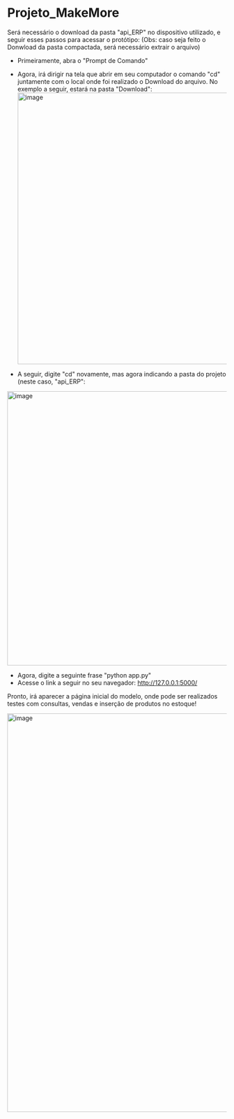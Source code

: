 # Projeto_MakeMore


Será necessário o download da pasta "api_ERP" no dispositivo utilizado, e seguir esses passos para acessar o protótipo:
(Obs: caso seja feito o Donwload da pasta compactada, será necessário extrair o arquivo)

* Primeiramente, abra o "Prompt de Comando"
* Agora, irá dirigir na tela que abrir em seu computador o comando "cd" juntamente com o local onde foi realizado o Download do arquivo. No exemplo a seguir, estará na pasta "Download":
  <img width="1109" height="622" alt="image" src="https://github.com/user-attachments/assets/5c080aff-97ec-4070-8d34-c2d86742a816" />

* A seguir, digite "cd" novamente, mas agora indicando a pasta do projeto (neste caso, "api_ERP":
<img width="1111" height="628" alt="image" src="https://github.com/user-attachments/assets/cbdff951-6f2c-4822-a018-347a853add9d" />

* Agora, digite a seguinte frase "python app.py"
* Acesse o link a seguir no seu navegador:
http://127.0.0.1:5000/

Pronto, irá aparecer a página inicial do modelo, onde pode ser realizados testes com consultas, vendas e inserção de produtos no estoque!

<img width="620" height="913" alt="image" src="https://github.com/user-attachments/assets/4ed7f70e-c3c4-4b86-8647-bbf478475102" />

